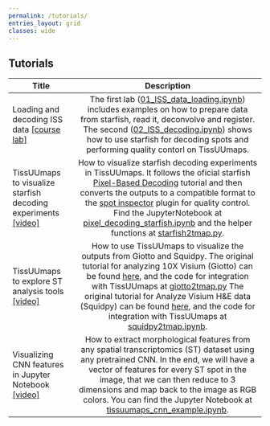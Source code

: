 ```yaml
---
permalink: /tutorials/
entries_layout: grid
classes: wide
---
```

## Tutorials

|**Title** | **Description** |
|-----------------------------|:-----------------:|
|Loading and decoding ISS data <a href="https://uppsala.instructure.com/courses/58516">[course lab]</a>| The first lab (<a href="https://github.com/NBISweden/workshop-spatial/blob/main/labs/01_ISS_data_loading.ipynb">01_ISS_data_loading.ipynb</a>) includes examples on how to prepare data from starfish, read it, deconvolve and register. The second (<a href="https://github.com/NBISweden/workshop-spatial/blob/main/labs/02_ISS_decoding.ipynb">02_ISS_decoding.ipynb</a>) shows how to use starfish for decoding spots and performing quality contorl on TissUUmaps.|
|TissUUmaps to visualize starfish decoding experiments <a href="https://player.vimeo.com/video/712042889?h=d26316744b">[video]</a>|How to visualize starfish decoding experiments in TissUUmaps. It follows the oficial starfish <a href="https://spacetx-starfish.readthedocs.io/en/mcai-api-additions/gallery/tutorials/pixelbased_decoding.html#sphx-glr-gallery-tutorials-pixelbased-decoding-py"> Pixel-Based Decoding</a> tutorial and then converts the outputs to a compatible format to the <a href="https://tissuumaps.github.io/tutorials/#spot_inspector"> spot inspector</a> plugin for quality control. <br> Find the JupyterNotebook at <a href="https://github.com/TissUUmaps/TissUUmaps/blob/master/examples/pixel_decoding_starfish.ipynb"> pixel_decoding_starfish.ipynb</a> and the helper functions at <a href="https://github.com/TissUUmaps/TissUUmaps/blob/master/examples/starfish2tmap.py"> starfish2tmap.py</a>.|
|TissUUmaps to explore ST analysis tools <a href="https://player.vimeo.com/video/654844598?h=96b4397ee9">[video]</a> |How to use TissUUmaps to visualize the outputs from Giotto and Squidpy. The original tutorial for analyzing 10X Visium (Giotto) can be found  <a href="http://spatialgiotto.rc.fas.harvard.edu/giotto.visium.brain.html"> here</a>, and the code for integration with TissUUmaps at <a href="https://github.com/TissUUmaps/FlaskTissUUmaps/blob/master/examples/giotto2tmap.py"> giotto2tmap.py</a> The original tutorial for Analyze Visium H&E data (Squidpy) can be found  <a href="https://squidpy.readthedocs.io/en/stable/auto_tutorials/tutorial_visium_hne.html"> here</a>, and the  code for integration with TissUUmaps at <a href="https://github.com/TissUUmaps/FlaskTissUUmaps/blob/master/examples/squidpy2tmap.ipynb"> squidpy2tmap.ipynb</a>.|
|Visualizing CNN features in Jupyter Notebook <a href="https://player.vimeo.com/video/646924876?h=2cb940b4c7">[video]</a>|How to extract morphological features from any spatial transcriptomics (ST) dataset using any pretrained CNN. In the end, we will have a vector of features for every ST spot in the image, that we can then reduce to 3 dimensions and map back to the image as RGB colors. You can find the Jupyter Notebook at <a href="https://github.com/TissUUmaps/FlaskTissUUmaps/blob/master/examples/tissuumaps_cnn_example.ipynb"> tissuumaps_cnn_example.ipynb</a>.|